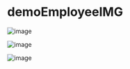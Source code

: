 # demoEmployeeIMG

![image](https://github.com/user-attachments/assets/7cbb8e0d-88cc-4c06-aee6-83868353c25f)

![image](https://github.com/user-attachments/assets/0424aedf-b9b1-473a-b02b-d802b05ed20b)




![image](https://github.com/user-attachments/assets/0a17532a-bd91-4941-8dbc-054519837e20)







